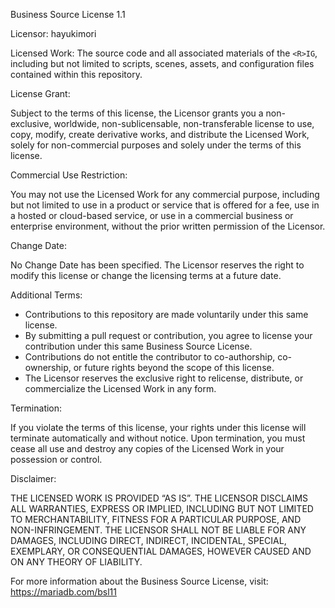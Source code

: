 Business Source License 1.1

Licensor: hayukimori

Licensed Work: The source code and all associated materials of the `<R>IG`, including but not limited to scripts, scenes, assets, and configuration files contained within this repository.

License Grant:

Subject to the terms of this license, the Licensor grants you a non-exclusive, worldwide, non-sublicensable, non-transferable license to use, copy, modify, create derivative works, and distribute the Licensed Work, solely for non-commercial purposes and solely under the terms of this license.

Commercial Use Restriction:

You may not use the Licensed Work for any commercial purpose, including but not limited to use in a product or service that is offered for a fee, use in a hosted or cloud-based service, or use in a commercial business or enterprise environment, without the prior written permission of the Licensor.

Change Date:

No Change Date has been specified. The Licensor reserves the right to modify this license or change the licensing terms at a future date.

Additional Terms:

- Contributions to this repository are made voluntarily under this same license.
- By submitting a pull request or contribution, you agree to license your contribution under this same Business Source License.
- Contributions do not entitle the contributor to co-authorship, co-ownership, or future rights beyond the scope of this license.
- The Licensor reserves the exclusive right to relicense, distribute, or commercialize the Licensed Work in any form.

Termination:

If you violate the terms of this license, your rights under this license will terminate automatically and without notice. Upon termination, you must cease all use and destroy any copies of the Licensed Work in your possession or control.

Disclaimer:

THE LICENSED WORK IS PROVIDED “AS IS”. THE LICENSOR DISCLAIMS ALL WARRANTIES, EXPRESS OR IMPLIED, INCLUDING BUT NOT LIMITED TO MERCHANTABILITY, FITNESS FOR A PARTICULAR PURPOSE, AND NON-INFRINGEMENT. THE LICENSOR SHALL NOT BE LIABLE FOR ANY DAMAGES, INCLUDING DIRECT, INDIRECT, INCIDENTAL, SPECIAL, EXEMPLARY, OR CONSEQUENTIAL DAMAGES, HOWEVER CAUSED AND ON ANY THEORY OF LIABILITY.

For more information about the Business Source License, visit:
https://mariadb.com/bsl11

